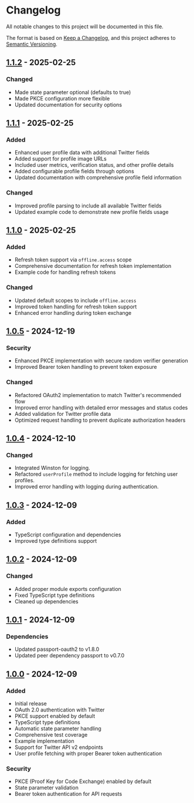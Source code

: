# Changelog

All notable changes to this project will be documented in this file.

The format is based on [Keep a Changelog](https://keepachangelog.com/en/1.0.0/),
and this project adheres to [Semantic Versioning](https://semver.org/spec/v2.0.0.html).

## [1.1.2] - 2025-02-25

### Changed
- Made state parameter optional (defaults to true)
- Made PKCE configuration more flexible
- Updated documentation for security options

## [1.1.1] - 2025-02-25

### Added
- Enhanced user profile data with additional Twitter fields
- Added support for profile image URLs
- Included user metrics, verification status, and other profile details
- Added configurable profile fields through options
- Updated documentation with comprehensive profile field information

### Changed
- Improved profile parsing to include all available Twitter fields
- Updated example code to demonstrate new profile fields usage

## [1.1.0] - 2025-02-25

### Added
- Refresh token support via `offline.access` scope
- Comprehensive documentation for refresh token implementation
- Example code for handling refresh tokens

### Changed
- Updated default scopes to include `offline.access`
- Improved token handling for refresh token support
- Enhanced error handling during token exchange

## [1.0.5] - 2024-12-19

### Security
- Enhanced PKCE implementation with secure random verifier generation
- Improved Bearer token handling to prevent token exposure

### Changed
- Refactored OAuth2 implementation to match Twitter's recommended flow
- Improved error handling with detailed error messages and status codes
- Added validation for Twitter profile data
- Optimized request handling to prevent duplicate authorization headers

## [1.0.4] - 2024-12-10

### Changed
- Integrated Winston for logging.
- Refactored `userProfile` method to include logging for fetching user profiles.
- Improved error handling with logging during authentication.

## [1.0.3] - 2024-12-09

### Added
- TypeScript configuration and dependencies
- Improved type definitions support

## [1.0.2] - 2024-12-09

### Changed
- Added proper module exports configuration
- Fixed TypeScript type definitions
- Cleaned up dependencies

## [1.0.1] - 2024-12-09

### Dependencies
- Updated passport-oauth2 to v1.8.0
- Updated peer dependency passport to v0.7.0

## [1.0.0] - 2024-12-09

### Added
- Initial release
- OAuth 2.0 authentication with Twitter
- PKCE support enabled by default
- TypeScript type definitions
- Automatic state parameter handling
- Comprehensive test coverage
- Example implementation
- Support for Twitter API v2 endpoints
- User profile fetching with proper Bearer token authentication

### Security
- PKCE (Proof Key for Code Exchange) enabled by default
- State parameter validation
- Bearer token authentication for API requests

[1.1.2]: https://github.com/raviga-ai/passport-twitter-oauth2/releases/tag/v1.1.2
[1.1.1]: https://github.com/raviga-ai/passport-twitter-oauth2/releases/tag/v1.1.1
[1.1.0]: https://github.com/raviga-ai/passport-twitter-oauth2/releases/tag/v1.1.0
[1.0.5]: https://github.com/raviga-ai/passport-twitter-oauth2/releases/tag/v1.0.5
[1.0.4]: https://github.com/raviga-ai/passport-twitter-oauth2/releases/tag/v1.0.4
[1.0.3]: https://github.com/raviga-ai/passport-twitter-oauth2/releases/tag/v1.0.3
[1.0.2]: https://github.com/raviga-ai/passport-twitter-oauth2/releases/tag/v1.0.2
[1.0.1]: https://github.com/raviga/passport-twitter-oauth2/releases/tag/v1.0.1
[1.0.0]: https://github.com/raviga/passport-twitter-oauth2/releases/tag/v1.0.0 